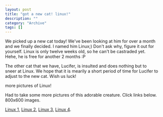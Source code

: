```yaml
--- 
layout: post 
title: "got a new cat! linux!"
description: ""
category: "Archive"
tags: []
---  
```

<p>We picked up a new cat today! We've been looking at him for over a month and we finally decided. I named him Linux;) Don't ask why, figure it out for yourself. Linux is only twelve weeks old, so he can't be castraded yet. Hehe, he is free for another 2 months :P</p> <p>The other cat that we have, Lucifer, is insulted and does nothing but to sneer at Linux. We hope that it is mearily a short period of time for Lucifer to adjust to the new cat. Wish us luck!</p><p><span class="medium">more pictures of Linux!</span></p><p>Had to take some more pictures of this adorable creature. Click links below. 800x600 images.</p><p><a href="http://cdn.umedia.no/img/linux3.png" alt="linux">Linux 1</a>, <a href="http://cdn.umedia.no/img/linux4.png" alt="linux1">Linux 2</a>, <a href="http://cdn.umedia.no/img/linux5.png" alt="linux2">Linux 3</a>, <a href="http://cdn.umedia.no/img/linux6.png" alt="linux3">Linux 4</a>.</p>